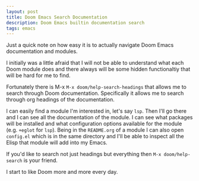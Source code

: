 ```yaml
---
layout: post
title: Doom Emacs Search Documentation
description: Doom Emacs builtin documentation search
tags: emacs
---
```


Just a quick note on how easy it is to actually navigate Doom Emacs documentation and modules.

I initially was a little afraid that I will not be able to understand what each Doom module does
and there always will be some hidden functionaltiy that will be hard for me to find.

Fortunately there is M-x `M-x doom/help-search-headings` that allows me to search through
Doom documentation. Specifically it allows me to search through org headings of the documentation.

I can easily find a module I'm interested in, let's say `lsp`.
Then I'll go there and I can see all the documentation of the module. I can see what packages will be installed and what configuration
options available for the module (e.g. `+eglot` for `lsp`).
Being in the `README.org` of a module I can also open `config.el` which is in the same directory and I'll be able to inspect
all the Elisp that module will add into my Emacs.


If you'd like to search not just headings but everything then `M-x doom/help-search` is your friend.

I start to like Doom more and more every day.
